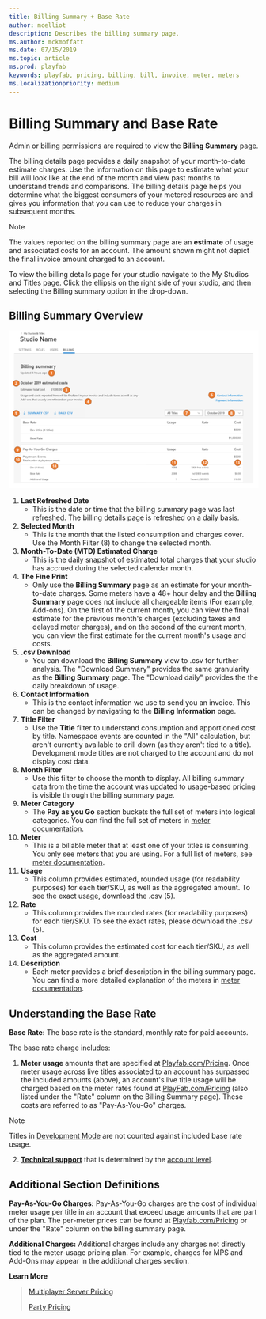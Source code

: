 ```yaml
---
title: Billing Summary + Base Rate
author: mcelliot
description: Describes the billing summary page.
ms.author: mckmoffatt
ms.date: 07/15/2019
ms.topic: article
ms.prod: playfab
keywords: playfab, pricing, billing, bill, invoice, meter, meters
ms.localizationpriority: medium
---
```

# Billing Summary and Base Rate

Admin or billing permissions are required to view the **Billing Summary** page.

The billing details page provides a daily snapshot of your month-to-date estimate charges. Use the information on this page to estimate what your bill will look like at the end of the month and view past months to understand trends and comparisons. The billing details page helps you determine what the biggest consumers of your metered resources are and gives you information that you can use to reduce your charges in subsequent months.

> [!NOTE]
> The values reported on the billing summary page are an **estimate** of usage and associated costs for an account. The amount shown might not depict the final invoice amount charged to an account.

To view the billing details page for your studio navigate to the My Studios and Titles page. Click the ellipsis on the right side of your studio, and then selecting the Billing summary option in the drop-down.

## Billing Summary Overview

![Screenshot of Billing Details](pricingV2-media/BillingSummary.png "Billing Details")

1. **Last Refreshed Date**
   * This is the date or time that the billing summary page was last refreshed. The billing details page is refreshed on a daily basis.
2. **Selected Month**
   * This is the month that the listed consumption and charges cover. Use the Month Filter (8) to change the selected month.
3. **Month-To-Date (MTD) Estimated Charge**
   * This is the daily snapshot of estimated total charges that your studio has accrued during the selected calendar month.
4. **The Fine Print**
    * Only use the **Billing Summary** page as an estimate for your month-to-date charges. Some meters have a 48+ hour delay and the **Billing Summary** page does not include all chargeable items (For example, Add-ons). On the first of the current month, you can view the final estimate for the previous month's charges (excluding taxes and delayed meter charges), and on the second of the current month, you can view the first estimate for the current month's usage and costs.
5. **.csv Download**
   * You can download the **Billing Summary** view to .csv for further analysis. The "Download Summary" provides the same granularity as the **Billing Summary** page. The "Download daily" provides the the daily breakdown of usage.
6. **Contact Information**
   * This is the contact information we use to send you an invoice. This can be changed by navigating to the **Billing Information** page.
7. **Title Filter**
   * Use the **Title** filter to understand consumption and apportioned cost by title. Namespace events are counted in the "All" calculation, but aren't currently available to drill down (as they aren't tied to a title). Development mode titles are not charged to the account and do not display cost data.
8. **Month Filter**
   * Use this filter to choose the month to display. All billing summary data from the time the account was updated to usage-based pricing is visible through the billing summary page.
9. **Meter Category**
   * The **Pay as you Go** section buckets the full set of meters into logical categories. You can find the full set of meters in [meter documentation](../pricing/Meters/meters.md).
10. **Meter**
    * This is a billable meter that at least one of your titles is consuming. You only see meters that you are using. For a full list of meters, see [meter documentation](../pricing/Meters/meters.md).
11. **Usage**
    * This column provides estimated, rounded usage (for readability purposes) for each tier/SKU, as well as the aggregated amount. To see the exact usage, download the .csv (5).
12. **Rate**
    * This column provides the rounded rates (for readability purposes) for each tier/SKU. To see the exact rates, please download the .csv (5).
13. **Cost**
    * This column provides the estimated cost for each tier/SKU, as well as the aggregated amount.
14. **Description**
    * Each meter provides a brief description in the billing summary page. You can find a  more detailed explanation of the meters in [meter documentation](../pricing/Meters/meters.md).


## Understanding the Base Rate

**Base Rate:** The base rate is the standard, monthly rate for paid accounts.

The base rate charge includes:

1. **Meter usage** amounts that are specified at [Playfab.com/Pricing](https://www.PlayFab.com/pricing). Once meter usage across live titles associated to an account has surpassed the included amounts (above), an account's live title usage will be charged based on the meter rates found at [PlayFab.com/Pricing](https://www.PlayFab.com/pricing) (also listed under the "Rate" column on the Billing Summary page). These costs are referred to as "Pay-As-You-Go" charges.

> [!NOTE]
> Titles in [Development Mode](../pricing/development-mode.md) are not counted against included base rate usage.

2. **[Technical support](../pricing/PaidTechnicalSupport.md)** that is determined by the [account level](../pricing/upgrades.md).


## Additional Section Definitions

**Pay-As-You-Go Charges:** Pay-As-You-Go charges are the cost of individual meter usage per title in an account that exceed usage amounts that are part of the plan. The per-meter prices can be found at [Playfab.com/Pricing](https://www.PlayFab.com/pricing) or under the "Rate" column on the billing summary page.

**Additional Charges:** Additional charges include any charges not directly tied to the meter-usage pricing plan. For example, charges for MPS and Add-Ons may appear in the additional charges section.

**Learn More**
> [Multiplayer Server Pricing](https://docs.microsoft.com/gaming/playfab/features/multiplayer/servers/billing-for-thunderhead)
>
> [Party Pricing](https://docs.microsoft.com/gaming/playfab/features/multiplayer/networking/pricing)